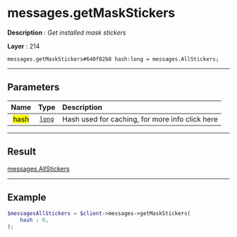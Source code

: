 # messages.getMaskStickers

**Description** : *Get installed mask stickers*

**Layer** : 214

```tl
messages.getMaskStickers#640f82b8 hash:long = messages.AllStickers;
```

---

## Parameters

| Name | Type | Description |
| :---: | :---: | :--- |
| <mark>hash</mark> | [`long`](type/long) | Hash used for caching, for more info click here |

---

## Result

[messages.AllStickers](type/messages.AllStickers)

---

## Example

```php
$messagesAllStickers = $client->messages->getMaskStickers(
	hash : 0,
);
```